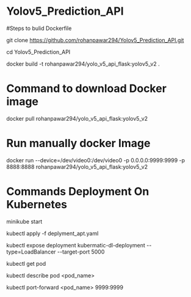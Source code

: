 # Yolov5_Prediction_API

#Steps to bulid Dockerfile

git clone https://github.com/rohanpawar294/Yolov5_Prediction_API.git

cd Yolov5_Prediction_API 

docker build -t rohanpawar294/yolo_v5_api_flask:yolov5_v2 .

# Command to download Docker image 

docker pull rohanpawar294/yolo_v5_api_flask:yolov5_v2



# Run manually docker Image

docker run --device=/dev/video0:/dev/video0 -p 0.0.0.0:9999:9999 -p 8888:8888 rohanpawar294/yolo_v5_api_flask:yolov5_v2




# Commands Deployment On Kubernetes

minikube start     
                    
kubectl apply -f deplyment_apt.yaml

kubectl expose deployment kubermatic-dl-deployment  --type=LoadBalancer --target-port 5000

kubectl get pod

kubectl describe pod <pod_name>

kubectl port-forward <pod_name> 9999:9999


